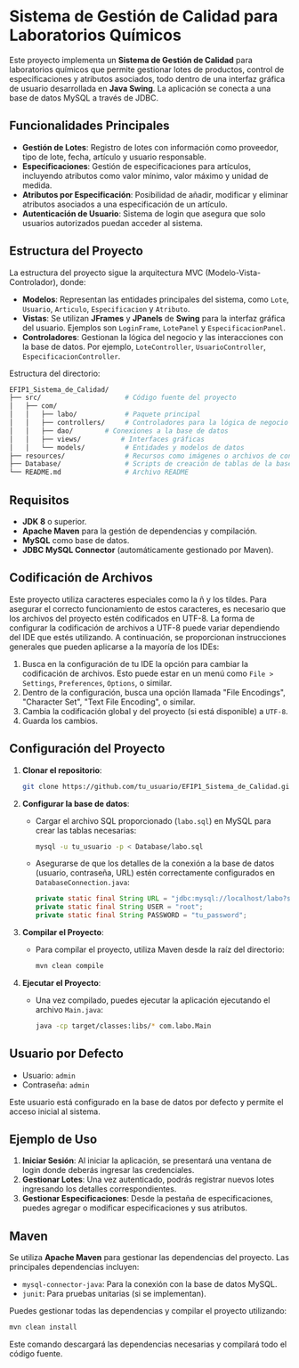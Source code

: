 # Sistema de Gestión de Calidad para Laboratorios Químicos

Este proyecto implementa un **Sistema de Gestión de Calidad** para laboratorios químicos que permite gestionar lotes de productos, control de especificaciones y atributos asociados, todo dentro de una interfaz gráfica de usuario desarrollada en **Java Swing**. La aplicación se conecta a una base de datos MySQL a través de JDBC.

## Funcionalidades Principales

- **Gestión de Lotes**: Registro de lotes con información como proveedor, tipo de lote, fecha, artículo y usuario responsable.
- **Especificaciones**: Gestión de especificaciones para artículos, incluyendo atributos como valor mínimo, valor máximo y unidad de medida.
- **Atributos por Especificación**: Posibilidad de añadir, modificar y eliminar atributos asociados a una especificación de un artículo.
- **Autenticación de Usuario**: Sistema de login que asegura que solo usuarios autorizados puedan acceder al sistema.

## Estructura del Proyecto

La estructura del proyecto sigue la arquitectura MVC (Modelo-Vista-Controlador), donde:
- **Modelos**: Representan las entidades principales del sistema, como `Lote`, `Usuario`, `Articulo`, `Especificacion` y `Atributo`.
- **Vistas**: Se utilizan **JFrames** y **JPanels** de **Swing** para la interfaz gráfica del usuario. Ejemplos son `LoginFrame`, `LotePanel` y `EspecificacionPanel`.
- **Controladores**: Gestionan la lógica del negocio y las interacciones con la base de datos. Por ejemplo, `LoteController`, `UsuarioController`, `EspecificacionController`.

Estructura del directorio:

```bash
EFIP1_Sistema_de_Calidad/
├── src/                     # Código fuente del proyecto
│   ├── com/
│   │   ├── labo/            # Paquete principal
│   │   ├── controllers/     # Controladores para la lógica de negocio
│   │   ├── dao/        # Conexiones a la base de datos
│   │   ├── views/          # Interfaces gráficas
│   │   └── models/          # Entidades y modelos de datos
├── resources/               # Recursos como imágenes o archivos de configuración
├── Database/                # Scripts de creación de tablas de la base de datos (labo.sql)
└── README.md                # Archivo README
```

## Requisitos

- **JDK 8** o superior.
- **Apache Maven** para la gestión de dependencias y compilación.
- **MySQL** como base de datos.
- **JDBC MySQL Connector** (automáticamente gestionado por Maven).

## Codificación de Archivos

Este proyecto utiliza caracteres especiales como la ñ y los tildes. Para asegurar el correcto funcionamiento de estos caracteres, es necesario que los archivos del proyecto estén codificados en UTF-8.
La forma de configurar la codificación de archivos a UTF-8 puede variar dependiendo del IDE que estés utilizando. A continuación, se proporcionan instrucciones generales que pueden aplicarse a la mayoría de los IDEs:
1. Busca en la configuración de tu IDE la opción para cambiar la codificación de archivos. Esto puede estar en un menú como `File > Settings`, `Preferences`, `Options`, o similar.
2. Dentro de la configuración, busca una opción llamada "File Encodings", "Character Set", "Text File Encoding", o similar.
3. Cambia la codificación global y del proyecto (si está disponible) a `UTF-8`.
4. Guarda los cambios.

## Configuración del Proyecto

1. **Clonar el repositorio**:
   ```bash
   git clone https://github.com/tu_usuario/EFIP1_Sistema_de_Calidad.git
   ```

2. **Configurar la base de datos**:
   - Cargar el archivo SQL proporcionado (`labo.sql`) en MySQL para crear las tablas necesarias:
     ```bash
     mysql -u tu_usuario -p < Database/labo.sql
     ```

   - Asegurarse de que los detalles de la conexión a la base de datos (usuario, contraseña, URL) estén correctamente configurados en `DatabaseConnection.java`:
     ```java
     private static final String URL = "jdbc:mysql://localhost/labo?serverTimezone=UTC";
     private static final String USER = "root";
     private static final String PASSWORD = "tu_password";
     ```

3. **Compilar el Proyecto**:
   - Para compilar el proyecto, utiliza Maven desde la raíz del directorio:
     ```bash
     mvn clean compile
     ```

4. **Ejecutar el Proyecto**:
   - Una vez compilado, puedes ejecutar la aplicación ejecutando el archivo `Main.java`:
     ```bash
     java -cp target/classes:libs/* com.labo.Main
     ```

## Usuario por Defecto

- Usuario: `admin`
- Contraseña: `admin`

Este usuario está configurado en la base de datos por defecto y permite el acceso inicial al sistema.

## Ejemplo de Uso

1. **Iniciar Sesión**: Al iniciar la aplicación, se presentará una ventana de login donde deberás ingresar las credenciales.
2. **Gestionar Lotes**: Una vez autenticado, podrás registrar nuevos lotes ingresando los detalles correspondientes.
3. **Gestionar Especificaciones**: Desde la pestaña de especificaciones, puedes agregar o modificar especificaciones y sus atributos.

## Maven

Se utiliza **Apache Maven** para gestionar las dependencias del proyecto. Las principales dependencias incluyen:

- `mysql-connector-java`: Para la conexión con la base de datos MySQL.
- `junit`: Para pruebas unitarias (si se implementan).

Puedes gestionar todas las dependencias y compilar el proyecto utilizando:
```bash
mvn clean install
```

Este comando descargará las dependencias necesarias y compilará todo el código fuente.